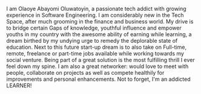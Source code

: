 I am Olaoye Abayomi Oluwatoyin, a passionate tech addict with growing experience in Software Engineering. I am considerably new in the Tech Space, after much grooming in the finance and business world.
My drive is to bridge certain Gaps of knowledge, youthful influence and empower youths in my country with the awesome ability of earning while learning, a dream birthed by my undying urge to remedy the deplorable state of education.
Next to this future start-up dream is to also take on Full-time, remote, freelance or part-time jobs available while working towards my social venture.
Being part of a great solution is the most fulfilling thrill I ever feel down my spine.
I am also a great networker: would love to meet with people, collaborate on projects as well as compete healthily for improvements and personal enhancements.
Not to forget, I'm an addicted LEARNER!
